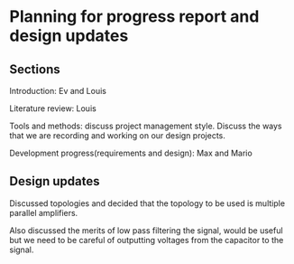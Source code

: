 # Planning for progress report and design updates

## Sections

Introduction: Ev and Louis

Literature review: Louis

Tools and methods: discuss project management style. Discuss the ways that we are recording and working on our design projects.

Development progress(requirements and design): Max and Mario

## Design updates

Discussed topologies and decided that the topology to be used is multiple parallel amplifiers.

Also discussed the merits of low pass filtering the signal, would be useful but we need to be careful of outputting voltages from the capacitor to the signal.
